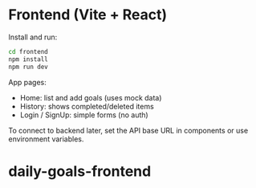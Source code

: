 # Frontend (Vite + React)

Install and run:

```bash
cd frontend
npm install
npm run dev
```

App pages:
- Home: list and add goals (uses mock data)
- History: shows completed/deleted items
- Login / SignUp: simple forms (no auth)

To connect to backend later, set the API base URL in components or use environment variables.
# daily-goals-frontend
